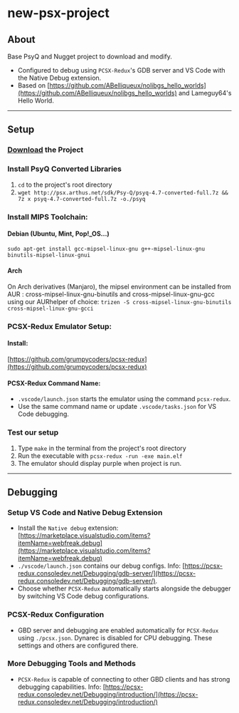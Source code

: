 # new-psx-project
## About
Base PsyQ and Nugget project to download and modify.
- Configured to debug using ```PCSX-Redux```'s GDB server and VS Code with the Native Debug extension.
- Based on [https://github.com/ABelliqueux/nolibgs_hello_worlds](https://github.com/ABelliqueux/nolibgs_hello_worlds) and Lameguy64's Hello World.

---

## Setup
### [Download](https://github.com/tim-tersigni/new-psx-project/archive/refs/heads/main.zip) the Project
### Install PsyQ Converted Libraries
1. ```cd``` to the project's root directory
2. ```wget http://psx.arthus.net/sdk/Psy-Q/psyq-4.7-converted-full.7z && 7z x psyq-4.7-converted-full.7z -o./psyq```
### Install MIPS Toolchain:
#### Debian (Ubuntu, Mint, Pop!\_OS...)
```sudo apt-get install gcc-mipsel-linux-gnu g++-mipsel-linux-gnu binutils-mipsel-linux-gnui```
#### Arch
On Arch derivatives (Manjaro), the mipsel environment can be installed from AUR : cross-mipsel-linux-gnu-binutils and cross-mipsel-linux-gnu-gcc using our AURhelper of choice:
```trizen -S cross-mipsel-linux-gnu-binutils cross-mipsel-linux-gnu-gcci```
### PCSX-Redux Emulator Setup:
#### Install:
[https://github.com/grumpycoders/pcsx-redux](https://github.com/grumpycoders/pcsx-redux)
#### PCSX-Redux Command Name:
- ```.vscode/launch.json``` starts the emulator using the command ```pcsx-redux```.
- Use the same command name or update ```.vscode/tasks.json``` for VS Code debugging.
### Test our setup
1. Type ```make``` in the terminal from the project's root directory
2. Run the executable with ```pcsx-redux -run -exe main.elf``` 
3. The emulator should display purple when project is run.
---

## Debugging
### Setup VS Code and Native Debug Extension
- Install the ```Native debug``` extension: [https://marketplace.visualstudio.com/items?itemName=webfreak.debug](https://marketplace.visualstudio.com/items?itemName=webfreak.debug)
- ```./vscode/launch.json``` contains our debug configs. Info: [https://pcsx-redux.consoledev.net/Debugging/gdb-server/](https://pcsx-redux.consoledev.net/Debugging/gdb-server/).
- Choose whether ```PCSX-Redux``` automatically starts alongside the debugger by switching VS Code debug configurations.
### PCSX-Redux Configuration
- GBD server and debugging are enabled automatically for ```PCSX-Redux``` using ```./pcsx.json```. Dynarec is disabled for CPU debugging. These settings and others are configured there.
### More Debugging Tools and Methods
- ```PCSX-Redux``` is capable of connecting to other GBD clients and has strong debugging capabilities. Info: [https://pcsx-redux.consoledev.net/Debugging/introduction/](https://pcsx-redux.consoledev.net/Debugging/introduction/)

